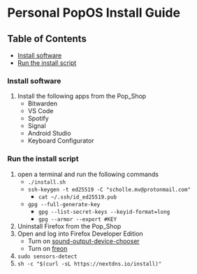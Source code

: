 # Personal PopOS Install Guide

## Table of Contents

- [Install software](#install-software)
- [Run the install script](#run-the-install-script)

### Install software

1. Install the following apps from the Pop_Shop
    - Bitwarden
    - VS Code
    - Spotify
    - Signal
    - Android Studio
    - Keyboard Configurator

### Run the install script

1. open a terminal and run the following commands
    - ```./install.sh```
    - ```ssh-keygen -t ed25519 -C "scholle.mv@protonmail.com"```
        - ```cat ~/.ssh/id_ed25519.pub```
    - ```gpg --full-generate-key```
        - ```gpg --list-secret-keys --keyid-format=long```
        - ```gpg --armor --export #KEY```
1. Uninstall Firefox from the Pop_Shop
1. Open and log into Firefox Developer Edition
    - Turn on [sound-output-device-chooser](https://extensions.gnome.org/extension/906/sound-output-device-chooser/)
    - Turn on [freon](https://extensions.gnome.org/extension/841/freon/)
1. ```sudo sensors-detect```
1. ```sh -c "$(curl -sL https://nextdns.io/install)"```
